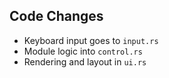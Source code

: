 ## Code Changes

- Keyboard input goes to `input.rs`
- Module logic into `control.rs`
- Rendering and layout in `ui.rs`

